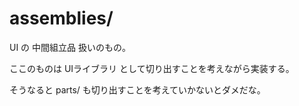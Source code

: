 # assemblies/

UI の 中間組立品 扱いのもの。

ここのものは UIライブラリ として切り出すことを考えながら実装する。

そうなると parts/ も切り出すことを考えていかないとダメだな。
